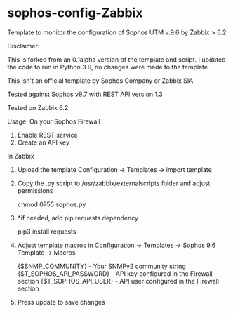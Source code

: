 # sophos-config-Zabbix
Template to monitor the configuration of Sophos UTM v.9.6 by Zabbix > 6.2

Disclaimer:

This is forked from an 0.1alpha version of the template and script. I updated the code to run in Python 3.9, no changes were made to the template

This isn't an official template by Sophos Company or Zabbix SIA

Tested against Sophos v9.7 with REST API version 1.3

Tested on Zabbix 6.2

Usage: 
On your Sophos Firewall 
1. Enable REST service
2. Create an API key 

In Zabbix
1. Upload the template Configuration -> Templates -> import template
2. Copy the .py script to /usr/zabbix/externalscripts folder and adjust permissions 

	chmod 0755 sophos.py

3. *if needed, add pip requests dependency
	
	pip3 install requests    

4. Adjust template macros in Configuration -> Templates -> Sophos 9.6 Template -> Macros 
	
	{$SNMP_COMMUNITY} - Your SNMPv2 community string
	{$T_SOPHOS_API_PASSWORD} - API key configured in the Firewall section 
	{$T_SOPHOS_API_USER} - API user configured in the Firewall section

5. Press update to save changes 

